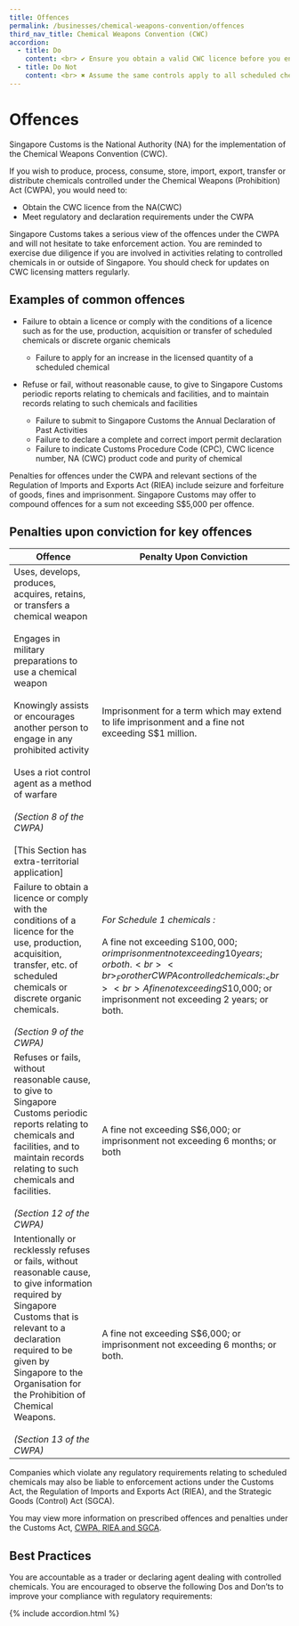 ```yaml
---
title: Offences
permalink: /businesses/chemical-weapons-convention/offences
third_nav_title: Chemical Weapons Convention (CWC)
accordion:
  - title: Do
    content: <br> ✔ Ensure you obtain a valid CWC licence before you engage in any controlled activities with scheduled chemicals. <br> ✔ Check if the scheduled chemicals are also controlled under other regulations. For example, export of scheduled chemicals above certain concentration thresholds would require the strategic goods export permit. <br> ✔ Check the list of OPCW [Member States](http://www.opcw.org/about-opcw/member-states/) and the relevant import and export restrictions for the scheduled chemicals in these Member States. <br> ✔ Perform checks to ensure that the end-user is a legitimate customer and not a sanctioned entity. <br> ✔ Ensure you apply for the correct permit type and fill up all the mandatory fields.
  - title: Do Not
    content: <br> ✖ Assume the same controls apply to all scheduled chemicals. These chemicals are grouped under three different schedules with different degrees of controls depending on their purity, type of activities, and the countries receiving or supplying the chemicals.
---
```


# Offences

Singapore Customs is the National Authority (NA) for the implementation of the Chemical Weapons Convention (CWC).

If you wish to produce, process, consume, store, import, export, transfer or distribute chemicals controlled under the Chemical Weapons (Prohibition) Act (CWPA), you would need to:

-   Obtain the CWC licence from the NA(CWC)
-   Meet regulatory and declaration requirements under the CWPA

Singapore Customs takes a serious view of the offences under the CWPA and will not hesitate to take enforcement action. You are reminded to exercise due diligence if you are involved in activities relating to controlled chemicals in or outside of Singapore. You should check for updates on CWC licensing matters regularly.

## Examples of common offences

   -   Failure to obtain a licence or comply with the conditions of a licence such as for the use, production, acquisition or transfer of scheduled chemicals or discrete organic chemicals
        
        -   Failure to apply for an increase in the licensed quantity of a scheduled chemical
    
   -   Refuse or fail, without reasonable cause, to give to Singapore Customs periodic reports relating to chemicals and facilities, and to maintain records relating to such chemicals and facilities
        
        -   Failure to submit to Singapore Customs the Annual Declaration of Past Activities
        -   Failure to declare a complete and correct import permit declaration
        -   Failure to indicate Customs Procedure Code (CPC), CWC licence number, NA (CWC) product code and purity of chemical
    
Penalties for offences under the CWPA and relevant sections of the Regulation of Imports and Exports Act (RIEA) include seizure and forfeiture of goods, fines and imprisonment. Singapore Customs may offer to compound offences for a sum not exceeding S$5,000 per offence.

## Penalties upon conviction for key offences

| Offence | Penalty Upon Conviction |
|--|--|
|   Uses, develops, produces, acquires, retains, or transfers a chemical weapon <br><br> Engages in military preparations to use a chemical weapon <br><br>  Knowingly assists or encourages another person to engage in any prohibited activity <br><br>   Uses a riot control agent as a method of warfare <br><br> _(Section 8 of the CWPA)_ <br><br> [This Section has extra-territorial application] | Imprisonment for a term which may extend to life imprisonment and a fine not exceeding S$1 million. |
| Failure to obtain a licence or comply with the conditions of a licence for the use, production, acquisition, transfer, etc. of scheduled chemicals or discrete organic chemicals. <br><br> _(Section 9 of the CWPA)_ | _For Schedule 1 chemicals :_ <br><br> A fine not exceeding S$100,000; or imprisonment not exceeding 10 years; or both. <br><br> _For other CWPA controlled chemicals :_ <br><br> A fine not exceeding S$10,000; or imprisonment not exceeding 2 years; or both. |
| Refuses or fails, without reasonable cause, to give to Singapore Customs periodic reports relating to chemicals and facilities, and to maintain records relating to such chemicals and facilities. <br><br> _(Section 12 of the CWPA)_ | A fine not exceeding S$6,000; or imprisonment not exceeding 6 months; or both |
| Intentionally or recklessly refuses or fails, without reasonable cause, to give information required by Singapore Customs that is relevant to a declaration required to be given by Singapore to the Organisation for the Prohibition of Chemical Weapons. <br><br> _(Section 13 of the CWPA)_ | A fine not exceeding S$6,000; or imprisonment not exceeding 6 months; or both. |

Companies which violate any regulatory requirements relating to scheduled chemicals may also be liable to enforcement actions under the Customs Act, the Regulation of Imports and Exports Act (RIEA), and the Strategic Goods (Control) Act (SGCA).

You may view more information on prescribed offences and penalties under the Customs Act, [CWPA, RIEA and SGCA](/about-us/acts-and-subsidiary-legislation/customs-act).

## Best Practices

You are accountable as a trader or declaring agent dealing with controlled chemicals. You are encouraged to observe the following Dos and Don’ts to improve your compliance with regulatory requirements:

{% include accordion.html %}
